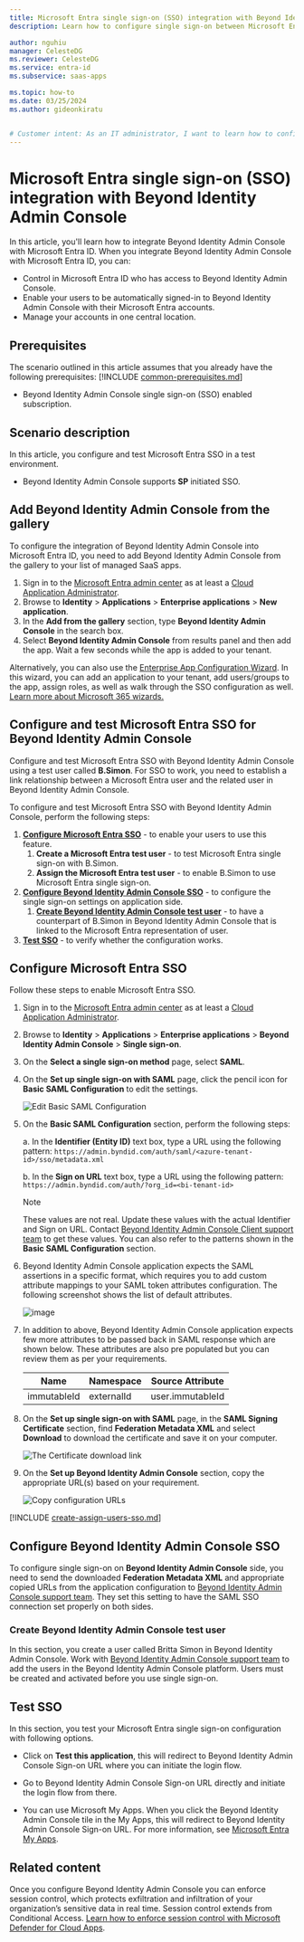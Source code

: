 ```yaml
---
title: Microsoft Entra single sign-on (SSO) integration with Beyond Identity Admin Console
description: Learn how to configure single sign-on between Microsoft Entra ID and Beyond Identity Admin Console.

author: nguhiu
manager: CelesteDG
ms.reviewer: CelesteDG
ms.service: entra-id
ms.subservice: saas-apps

ms.topic: how-to
ms.date: 03/25/2024
ms.author: gideonkiratu


# Customer intent: As an IT administrator, I want to learn how to configure single sign-on between Microsoft Entra ID and Beyond Identity Admin Console so that I can control who has access to Beyond Identity Admin Console, enable automatic sign-in with Microsoft Entra accounts, and manage my accounts in one central location.
---
```


# Microsoft Entra single sign-on (SSO) integration with Beyond Identity Admin Console

In this article,  you'll learn how to integrate Beyond Identity Admin Console with Microsoft Entra ID. When you integrate Beyond Identity Admin Console with Microsoft Entra ID, you can:

* Control in Microsoft Entra ID who has access to Beyond Identity Admin Console.
* Enable your users to be automatically signed-in to Beyond Identity Admin Console with their Microsoft Entra accounts.
* Manage your accounts in one central location.

## Prerequisites
The scenario outlined in this article assumes that you already have the following prerequisites:
[!INCLUDE [common-prerequisites.md](~/identity/saas-apps/includes/common-prerequisites.md)]
* Beyond Identity Admin Console single sign-on (SSO) enabled subscription.

## Scenario description

In this article,  you configure and test Microsoft Entra SSO in a test environment.

* Beyond Identity Admin Console supports **SP** initiated SSO.

## Add Beyond Identity Admin Console from the gallery

To configure the integration of Beyond Identity Admin Console into Microsoft Entra ID, you need to add Beyond Identity Admin Console from the gallery to your list of managed SaaS apps.

1. Sign in to the [Microsoft Entra admin center](https://entra.microsoft.com) as at least a [Cloud Application Administrator](~/identity/role-based-access-control/permissions-reference.md#cloud-application-administrator).
1. Browse to **Identity** > **Applications** > **Enterprise applications** > **New application**.
1. In the **Add from the gallery** section, type **Beyond Identity Admin Console** in the search box.
1. Select **Beyond Identity Admin Console** from results panel and then add the app. Wait a few seconds while the app is added to your tenant.

 Alternatively, you can also use the [Enterprise App Configuration Wizard](https://portal.office.com/AdminPortal/home?Q=Docs#/azureadappintegration). In this wizard, you can add an application to your tenant, add users/groups to the app, assign roles, as well as walk through the SSO configuration as well. [Learn more about Microsoft 365 wizards.](/microsoft-365/admin/misc/azure-ad-setup-guides)

<a name='configure-and-test-azure-ad-sso-for-beyond-identity-admin-console'></a>

## Configure and test Microsoft Entra SSO for Beyond Identity Admin Console

Configure and test Microsoft Entra SSO with Beyond Identity Admin Console using a test user called **B.Simon**. For SSO to work, you need to establish a link relationship between a Microsoft Entra user and the related user in Beyond Identity Admin Console.

To configure and test Microsoft Entra SSO with Beyond Identity Admin Console, perform the following steps:

1. **[Configure Microsoft Entra SSO](#configure-azure-ad-sso)** - to enable your users to use this feature.
    1. **Create a Microsoft Entra test user** - to test Microsoft Entra single sign-on with B.Simon.
    1. **Assign the Microsoft Entra test user** - to enable B.Simon to use Microsoft Entra single sign-on.
1. **[Configure Beyond Identity Admin Console SSO](#configure-beyond-identity-admin-console-sso)** - to configure the single sign-on settings on application side.
    1. **[Create Beyond Identity Admin Console test user](#create-beyond-identity-admin-console-test-user)** - to have a counterpart of B.Simon in Beyond Identity Admin Console that is linked to the Microsoft Entra representation of user.
1. **[Test SSO](#test-sso)** - to verify whether the configuration works.

<a name='configure-azure-ad-sso'></a>

## Configure Microsoft Entra SSO

Follow these steps to enable Microsoft Entra SSO.

1. Sign in to the [Microsoft Entra admin center](https://entra.microsoft.com) as at least a [Cloud Application Administrator](~/identity/role-based-access-control/permissions-reference.md#cloud-application-administrator).
1. Browse to **Identity** > **Applications** > **Enterprise applications** > **Beyond Identity Admin Console** > **Single sign-on**.
1. On the **Select a single sign-on method** page, select **SAML**.
1. On the **Set up single sign-on with SAML** page, click the pencil icon for **Basic SAML Configuration** to edit the settings.

   ![Edit Basic SAML Configuration](common/edit-urls.png)

1. On the **Basic SAML Configuration** section, perform the following steps:

	a. In the **Identifier (Entity ID)** text box, type a URL using the following pattern:
    `https://admin.byndid.com/auth/saml/<azure-tenant-id>/sso/metadata.xml`

	b. In the **Sign on URL** text box, type a URL using the following pattern:
    `https://admin.byndid.com/auth/?org_id=<bi-tenant-id>`

	> [!NOTE]
	> These values are not real. Update these values with the actual Identifier and Sign on URL. Contact [Beyond Identity Admin Console Client support team](mailto:support@beyondidentity.com) to get these values. You can also refer to the patterns shown in the **Basic SAML Configuration** section.

1. Beyond Identity Admin Console application expects the SAML assertions in a specific format, which requires you to add custom attribute mappings to your SAML token attributes configuration. The following screenshot shows the list of default attributes.

	![image](common/default-attributes.png)

1. In addition to above, Beyond Identity Admin Console application expects few more attributes to be passed back in SAML response which are shown below. These attributes are also pre populated but you can review them as per your requirements.
	
	| Name | Namespace  |  Source Attribute|
	| ---------------| --------------- | --------- |
	| immutableId | externalId | user.immutableId |

1. On the **Set up single sign-on with SAML** page, in the **SAML Signing Certificate** section,  find **Federation Metadata XML** and select **Download** to download the certificate and save it on your computer.

	![The Certificate download link](common/metadataxml.png)

1. On the **Set up Beyond Identity Admin Console** section, copy the appropriate URL(s) based on your requirement.

	![Copy configuration URLs](common/copy-configuration-urls.png)

<a name='create-an-azure-ad-test-user'></a>

[!INCLUDE [create-assign-users-sso.md](~/identity/saas-apps/includes/create-assign-users-sso.md)]

## Configure Beyond Identity Admin Console SSO

To configure single sign-on on **Beyond Identity Admin Console** side, you need to send the downloaded **Federation Metadata XML** and appropriate copied URLs from the application configuration to [Beyond Identity Admin Console support team](mailto:support@beyondidentity.com). They set this setting to have the SAML SSO connection set properly on both sides.

### Create Beyond Identity Admin Console test user

In this section, you create a user called Britta Simon in Beyond Identity Admin Console. Work with [Beyond Identity Admin Console support team](mailto:support@beyondidentity.com) to add the users in the Beyond Identity Admin Console platform. Users must be created and activated before you use single sign-on.

## Test SSO 

In this section, you test your Microsoft Entra single sign-on configuration with following options. 

* Click on **Test this application**, this will redirect to Beyond Identity Admin Console Sign-on URL where you can initiate the login flow. 

* Go to Beyond Identity Admin Console Sign-on URL directly and initiate the login flow from there.

* You can use Microsoft My Apps. When you click the Beyond Identity Admin Console tile in the My Apps, this will redirect to Beyond Identity Admin Console Sign-on URL. For more information, see [Microsoft Entra My Apps](/azure/active-directory/manage-apps/end-user-experiences#azure-ad-my-apps).

## Related content

Once you configure Beyond Identity Admin Console you can enforce session control, which protects exfiltration and infiltration of your organization’s sensitive data in real time. Session control extends from Conditional Access. [Learn how to enforce session control with Microsoft Defender for Cloud Apps](/cloud-app-security/proxy-deployment-aad).
